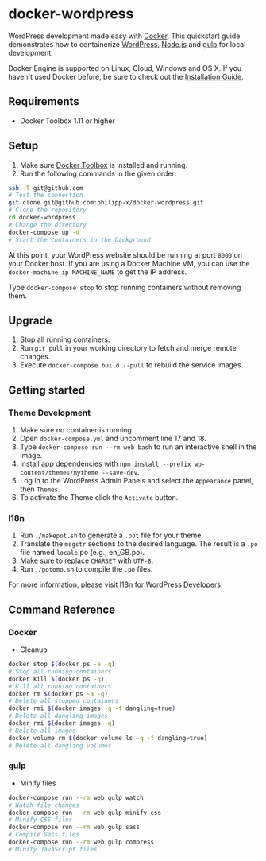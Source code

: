 # docker-wordpress

WordPress development made easy with [Docker](https://www.docker.com/). This quickstart guide demonstrates how to containerize [WordPress](https://www.wordpress.com/), [Node.js](https://nodejs.org/) and [gulp](http://gulpjs.com/) for local development.

Docker Engine is supported on Linux, Cloud, Windows and OS X. If you haven't used Docker before, be sure to check out the [Installation Guide](https://docs.docker.com/engine/installation/).

## Requirements

* Docker Toolbox 1.11 or higher

## Setup

1. Make sure [Docker Toolbox](https://www.docker.com/products/docker-toolbox) is installed and running.
2. Run the following commands in the given order:

```bash
ssh -T git@github.com
# Test the connection
git clone git@github.com:philipp-x/docker-wordpress.git
# Clone the repository
cd docker-wordpress
# Change the directory
docker-compose up -d
# Start the containers in the background
```

At this point, your WordPress website should be running at port `8000` on your Docker host. If you are using a Docker Machine VM, you can use the `docker-machine ip MACHINE_NAME` to get the IP address.

Type `docker-compose stop` to stop running containers without removing them.

## Upgrade

1. Stop all running containers.
2. Run `git pull` in your working directory to fetch and merge remote changes.
3. Execute `docker-compose build --pull` to rebuild the service images.

## Getting started

### Theme Development

1. Make sure no container is running.
2. Open `docker-compose.yml` and uncomment line 17 and 18.
3. Type `docker-compose run --rm web bash` to run an interactive shell in the image.
4. Install app dependencies with `npm install --prefix wp-content/themes/mytheme --save-dev`.
5. Log in to the WordPress Admin Panels and select the `Appearance` panel, then `Themes`.
6. To activate the Theme click the `Activate` button.

### I18n

1. Run `./makepot.sh` to generate a `.pot` file for your theme.
2. Translate the `msgstr` sections to the desired language. The result is a `.po` file named `locale`.po (e.g., en_GB.po).
3. Make sure to replace `CHARSET` with `UTF-8`.
4. Run `./potomo.sh` to compile the `.po` files.

For more information, please visit [I18n for WordPress Developers](https://codex.wordpress.org/I18n_for_WordPress_Developers).

## Command Reference

### Docker

* Cleanup

```bash
docker stop $(docker ps -a -q)
# Stop all running containers
docker kill $(docker ps -q)
# Kill all running containers
docker rm $(docker ps -a -q)
# Delete all stopped containers
docker rmi $(docker images -q -f dangling=true)
# Delete all dangling images
docker rmi $(docker images -q)
# Delete all images
docker volume rm $(docker volume ls -q -f dangling=true)
# Delete all dangling volumes
```

### gulp

* Minify files

```bash
docker-compose run --rm web gulp watch
# Watch file changes
docker-compose run --rm web gulp minify-css
# Minify CSS files
docker-compose run --rm web gulp sass
# Compile Sass files
docker-compose run --rm web gulp compress
# Minify JavaScript files
```